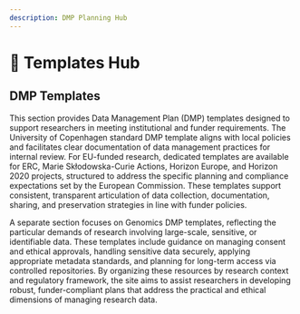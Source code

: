 ```yaml
---
description: DMP Planning Hub
---
```


# 🔴 Templates Hub

## DMP Templates

This section provides Data Management Plan (DMP) templates designed to support researchers in meeting institutional and funder requirements. The University of Copenhagen standard DMP template aligns with local policies and facilitates clear documentation of data management practices for internal review. For EU-funded research, dedicated templates are available for ERC, Marie Skłodowska-Curie Actions, Horizon Europe, and Horizon 2020 projects, structured to address the specific planning and compliance expectations set by the European Commission. These templates support consistent, transparent articulation of data collection, documentation, sharing, and preservation strategies in line with funder policies.

A separate section focuses on Genomics DMP templates, reflecting the particular demands of research involving large-scale, sensitive, or identifiable data. These templates include guidance on managing consent and ethical approvals, handling sensitive data securely, applying appropriate metadata standards, and planning for long-term access via controlled repositories. By organizing these resources by research context and regulatory framework, the site aims to assist researchers in developing robust, funder-compliant plans that address the practical and ethical dimensions of managing research data.
